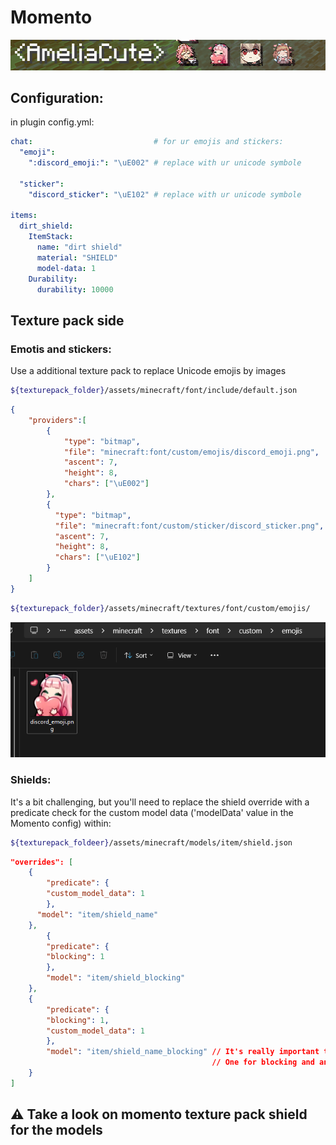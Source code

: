 # Momento

![](https://github.com/MignonPetitXelow/Momento/blob/main/.assets/exa1.png)

## Configuration:

in plugin config.yml:
```yml
chat:                           # for ur emojis and stickers:
  "emoji":
    ":discord_emoji:": "\uE002" # replace with ur unicode symbole
    
  "sticker":                    
    "discord_sticker": "\uE102" # replace with ur unicode symbole

items:
  dirt_shield:
    ItemStack:
      name: "dirt shield"
      material: "SHIELD"
      model-data: 1
    Durability:
      durability: 10000
```

## Texture pack side

### Emotis and stickers:
Use a additional texture pack to replace Unicode emojis by images <br>
```bash
${texturepack_folder}/assets/minecraft/font/include/default.json
```
```json
{
    "providers":[
        {
            "type": "bitmap",
            "file": "minecraft:font/custom/emojis/discord_emoji.png",
            "ascent": 7,
            "height": 8,
            "chars": ["\uE002"]
        },
        {
          "type": "bitmap",
          "file": "minecraft:font/custom/sticker/discord_sticker.png",
          "ascent": 7,
          "height": 8,
          "chars": ["\uE102"]
        }
    ]
}
```
```bash
${texturepack_folder}/assets/minecraft/textures/font/custom/emojis/
```
![](https://github.com/MignonPetitXelow/Momento/blob/main/.assets/exa2.png)

### Shields:
It's a bit challenging, but you'll need to replace the shield override with a predicate check for the custom model data ('modelData' value in the Momento config) within:
```bash
${texturepack_foldeer}/assets/minecraft/models/item/shield.json
```
```json lines
"overrides": [ 
    {
        "predicate": {
        "custom_model_data": 1
        },
      "model": "item/shield_name"
    },
        {
        "predicate": {
        "blocking": 1
        },
        "model": "item/shield_blocking"
    },
    {
        "predicate": {
        "blocking": 1,
        "custom_model_data": 1
        },
        "model": "item/shield_name_blocking" // It's really important to have two separate models
                                             // One for blocking and another for normal use
    }
]
```
## ⚠️ Take a look on momento texture pack shield for the models 
